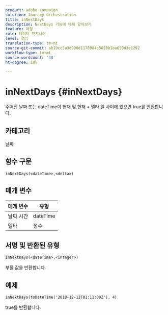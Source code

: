 ```yaml
---
product: adobe campaign
solution: Journey Orchestration
title: inNextDays
description: NextDays 기능에 대해 알아보기
feature: 여정
role: 데이터 엔지니어
level: 경험
translation-type: tm+mt
source-git-commit: ab19cc5a3d998d1178984c5028b1ba650d3e1292
workflow-type: tm+mt
source-wordcount: '48'
ht-degree: 10%

---
```



# inNextDays {#inNextDays}

주어진 날짜 또는 dateTime이 현재 및 현재 + 델타 일 사이에 있으면 true를 반환합니다.

## 카테고리

날짜

## 함수 구문

`inNextDays(<dateTime>,<delta>)`

## 매개 변수

| 매개 변수 | 유형 |
|-----------|------------------|
| 날짜 시간 | dateTime |
| 델타 | 정수 |

## 서명 및 반환된 유형

`inNextDays(<dateTime>,<integer>)`

부울 값을 반환합니다.

## 예제

`inNextDays(toDateTime('2010-12-12T01:11:00Z'), 4)`

true를 반환합니다.

